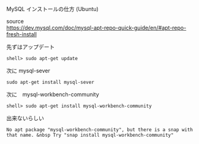 MySQL インストールの仕方 (Ubuntu)

source  
https://dev.mysql.com/doc/mysql-apt-repo-quick-guide/en/#apt-repo-fresh-install

先ずはアップデート　　

`shell> sudo apt-get update`

次に mysql-sever

`sudo apt-get install mysql-sever`

次に　mysql-workbench-community  

`shell> sudo apt-get install mysql-workbench-community`

出来ないらしい  

`No apt package "mysql-workbench-community", but there is a snap with that name. &nbsp
Try "snap install mysql-workbench-community"`
